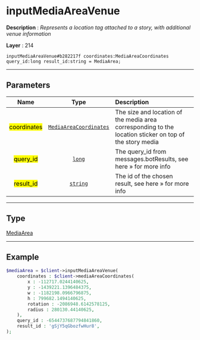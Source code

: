 # inputMediaAreaVenue

**Description** : *Represents a location tag attached to a story, with additional venue information*

**Layer** : 214

```tl
inputMediaAreaVenue#b282217f coordinates:MediaAreaCoordinates query_id:long result_id:string = MediaArea;
```

---

## Parameters

| Name | Type | Description |
| :---: | :---: | :--- |
| <mark>coordinates</mark> | [`MediaAreaCoordinates`](type/MediaAreaCoordinates) | The size and location of the media area corresponding to the location sticker on top of the story media |
| <mark>query_id</mark> | [`long`](type/long) | The query_id from messages.botResults, see here » for more info |
| <mark>result_id</mark> | [`string`](type/string) | The id of the chosen result, see here » for more info |

---

## Type

[MediaArea](type/MediaArea)

---

## Example

```php
$mediaArea = $client->inputMediaAreaVenue(
	coordinates : $client->mediaAreaCoordinates(
		x : -112717.0244140625,
		y : -1439221.1396484375,
		w : -1182198.0966796875,
		h : 799682.1494140625,
		rotation : -2086948.6142578125,
		radius : 280130.44140625,
	),
	query_id : -6544737687794841860,
	result_id : 'gSjY5qGbozfwHur8',
);
```
